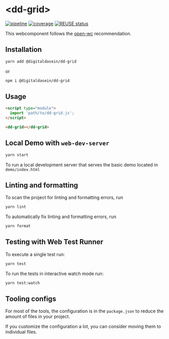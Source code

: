 <!--
SPDX-FileCopyrightText: 2022 Digital Dasein <https://digital-dasein.gitlab.io/>
SPDX-FileCopyrightText: 2022 Gerben Peeters <gerben@digitaldasein.org>
SPDX-FileCopyrightText: 2022 Senne Van Baelen <senne@digitaldasein.org>

SPDX-License-Identifier: MIT
-->

# \<dd-grid>

[![pipeline](https://gitlab.com/digital-dasein/software/html-presentations/dd-grid/badges/main/pipeline.svg?job=build&key_text=build)](https://gitlab.com/digital-dasein/software/html-presentations/dd-grid/-/pipelines)
[![coverage](https://gitlab.com/digital-dasein/software/html-presentations/dd-grid/badges/main/coverage.svg?job=test)](https://digital-dasein.gitlab.io/software/html-presentations/dd-grid/coverage/lcov-report/)
[![REUSE 
status](https://api.reuse.software/badge/gitlab.com/digital-dasein/software/html-presentations/dd-grid)](https://api.reuse.software/info/gitlab.com/digital-dasein/software/html-presentations/dd-grid)


This webcomponent follows the [open-wc](https://github.com/open-wc/open-wc) recommendation.

## Installation

```bash
yarn add @digitaldasein/dd-grid
```
or

```bash
npm i @digitaldasein/dd-grid
```

## Usage

```html
<script type="module">
  import 'path/to/dd-grid.js';
</script>

<dd-grid></dd-grid>
```

## Local Demo with `web-dev-server`

```bash
yarn start
```

To run a local development server that serves the basic demo located in 
`demo/index.html`

## Linting and formatting

To scan the project for linting and formatting errors, run

```bash
yarn lint
```

To automatically fix linting and formatting errors, run

```bash
yarn format
```

## Testing with Web Test Runner

To execute a single test run:

```bash
yarn test
```

To run the tests in interactive watch mode run:

```bash
yarn test:watch
```


## Tooling configs

For most of the tools, the configuration is in the `package.json` to reduce the amount of files in your project.

If you customize the configuration a lot, you can consider moving them to 
individual files.

